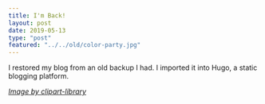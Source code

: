 ```yaml
---
title: I'm Back!
layout: post
date: 2019-05-13
type: "post"
featured: "../../old/color-party.jpg"
---
```


I restored my blog from an old backup I had. I imported it into Hugo, a static blogging platform.

*[Image by clipart-library](http://clipart-library.com/party.html)*
